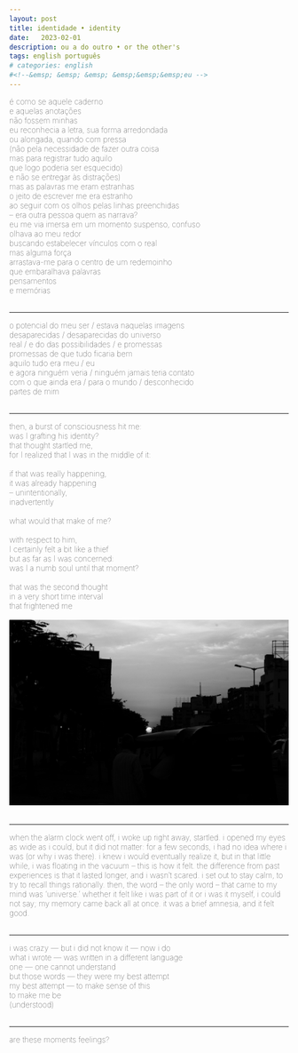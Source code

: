 ```yaml
---
layout: post
title: identidade • identity
date:   2023-02-01
description: ou a do outro • or the other's
tags: english português
# categories: english
#<!--&emsp; &emsp; &emsp; &emsp;&emsp;&emsp;eu -->
---
```


<span style="font-size:14px;font-weight:lighter">
é como se aquele caderno 
<br> e aquelas anotações
<br> não fossem minhas
<br> eu reconhecia a letra, sua forma arredondada
<br> ou alongada, quando com pressa
<br> (não pela necessidade de fazer outra coisa
<br> mas para registrar tudo aquilo
<br> que logo poderia ser esquecido)
<br> e não se entregar às distrações)
<br> mas as palavras me eram estranhas
<br> o jeito de escrever me era estranho
<br> ao seguir com os olhos pelas linhas preenchidas
<br> – era outra pessoa quem as narrava?
<br> eu me via imersa em um momento suspenso, confuso
<br> olhava ao meu redor
<br> buscando estabelecer vínculos com o real 
<br> mas alguma força
<br> arrastava-me para o centro de um redemoinho 
<br> que embaralhava palavras
<br> pensamentos 
<br> e memórias
</span>
<br>
<br>
<hr>

<span style="font-size:14px;font-weight:lighter">
o potencial do meu ser / estava naquelas imagens
<br> desaparecidas / desaparecidas do universo
<br> real / e do das possibilidades / e promessas
<br> promessas de que tudo ficaria bem
<br> aquilo tudo era meu / eu 
<br> e agora ninguém veria / ninguém jamais teria contato
<br> com o que ainda era / para o mundo / desconhecido
<br> partes de mim
</span>
<br>
<br>
<hr>

<span style="font-size:14px;font-weight:lighter">
then, a burst of consciousness hit me:
<br> was I grafting his identity?
<br> that thought startled me,
<br> for I realized that I was in the middle of it:
<br> 
<br> if that was really happening,
<br> it was already happening
<br> – unintentionally,
<br> inadvertently
<br> 
<br> what would that make of me?
<br> 
<br> with respect to him,
<br> I certainly felt a bit like a thief
<br> but as far as I was concerned:
<br> was I a numb soul until that moment?
<br> 
<br> that was the second thought
<br> in a very short time interval
<br> that frightened me
</span>
<br>
<br>

<div>
    <img src="/assets/img/sun.jpg" class="my-image rounded z-depth-1">
</div>
<br>
<hr>

<span style="font-size:14px;font-weight:lighter"> 
when the alarm clock went off, i woke up right away, startled. i opened my eyes as wide as i could, but it did not matter: for a few seconds, i had no idea where i was (or why i was there). i knew i would eventually realize it, but in that little while, i was floating in the vacuum – this is how it felt. the difference from past experiences is that it lasted longer, and i wasn’t scared. i set out to stay calm, to try to recall things rationally. then, the word – the only word – that came to my mind was ‘universe.’ whether it felt like i was part of it or i was it myself, i could not say; my memory came back all at once. it was a brief amnesia, and it felt good.</span>
<br>
<br>
<hr>

<span style="font-size:14px;font-weight:lighter">
i was crazy — but i did not know it — now i do
<br> what i wrote — was written in a different language
<br> one — one cannot understand
<br> but those words — they were my best attempt
<br> my best attempt — to make sense of this
<br> to make me be <br>(understood)
</span>
<br>
<br>
<hr>

<span style="font-size:14px;font-weight:lighter"> 
are these moments feelings?
</span>
<br>
<br>



<!-- 
<span style="font-size:14px;font-weight:lighter"> 
o potencial do meu ser 
<br> estava naquelas imagens
<br> perdidas ... não ... desaparecidas
<br> desaparecidas do universo
<br> real
<br> e do das possibilidades
<br> e potencialidades
<br> e promessas
<br> – promessas de que tudo ficaria bem
<br> aquilo tudo era meu
<br> – eu 
<br> e agora ninguém veria
<br> ninguém jamais teria contato
<br> com o que ainda era, 
<br> para o mundo,
<br> desconhecido:
<br> partes de mim
</span>
<br>
<br>
 -->